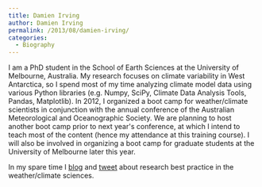 ```yaml
---
title: Damien Irving
author: Damien Irving
permalink: /2013/08/damien-irving/
categories:
  - Biography
---
```

I am a PhD student in the School of Earth Sciences at the University of Melbourne, Australia. My research focuses on climate variability in West Antarctica, so I spend most of my time analyzing climate model data using various Python libraries (e.g. Numpy, SciPy, Climate Data Analysis Tools, Pandas, Matplotlib). In 2012, I organized a boot camp for weather/climate scientists in conjunction with the annual conference of the Australian Meteorological and Oceanographic Society. We are planning to host another boot camp prior to next year's conference, at which I intend to teach most of the content (hence my attendance at this training course). I will also be involved in organizing a boot camp for graduate students at the University of Melbourne later this year.

In my spare time I <a href="http://drclimate.wordpress.com" title="Dr Climate" target="_blank">blog</a> and <a href="https://twitter.com/DrClimate" title="@DrClimate" target="_blank">tweet</a> about research best practice in the weather/climate sciences.
